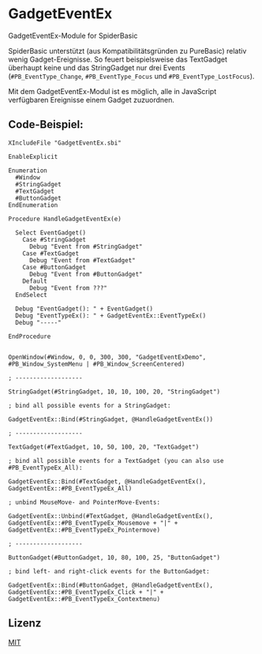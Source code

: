 # GadgetEventEx

GadgetEventEx-Module for SpiderBasic

SpiderBasic unterstützt (aus Kompatibilitätsgründen zu PureBasic) relativ wenig Gadget-Ereignisse. So feuert beispielsweise das TextGadget überhaupt keine und das StringGadget nur drei Events (`#PB_EventType_Change`, `#PB_EventType_Focus` und `#PB_EventType_LostFocus`).

Mit dem GadgetEventEx-Modul ist es möglich, alle in JavaScript verfügbaren Ereignisse einem Gadget zuzuordnen.

## Code-Beispiel:
```
XIncludeFile "GadgetEventEx.sbi"

EnableExplicit

Enumeration
  #Window
  #StringGadget
  #TextGadget
  #ButtonGadget
EndEnumeration

Procedure HandleGadgetEventEx(e)
  
  Select EventGadget()
    Case #StringGadget
      Debug "Event from #StringGadget"
    Case #TextGadget
      Debug "Event from #TextGadget"
    Case #ButtonGadget
      Debug "Event from #ButtonGadget"
    Default
      Debug "Event from ???"
  EndSelect
  
  Debug "EventGadget(): " + EventGadget()
  Debug "EventTypeEx(): " + GadgetEventEx::EventTypeEx()
  Debug "-----"
  
EndProcedure


OpenWindow(#Window, 0, 0, 300, 300, "GadgetEventExDemo", #PB_Window_SystemMenu | #PB_Window_ScreenCentered)

; -------------------

StringGadget(#StringGadget, 10, 10, 100, 20, "StringGadget")

; bind all possible events for a StringGadget:

GadgetEventEx::Bind(#StringGadget, @HandleGadgetEventEx()) 

; -------------------

TextGadget(#TextGadget, 10, 50, 100, 20, "TextGadget")

; bind all possible events for a TextGadget (you can also use #PB_EventTypeEx_All):

GadgetEventEx::Bind(#TextGadget, @HandleGadgetEventEx(), GadgetEventEx::#PB_EventTypeEx_All)

; unbind MouseMove- and PointerMove-Events:

GadgetEventEx::Unbind(#TextGadget, @HandleGadgetEventEx(), GadgetEventEx::#PB_EventTypeEx_Mousemove + "|" + GadgetEventEx::#PB_EventTypeEx_Pointermove)

; -------------------

ButtonGadget(#ButtonGadget, 10, 80, 100, 25, "ButtonGadget")

; bind left- and right-click events for the ButtonGadget:

GadgetEventEx::Bind(#ButtonGadget, @HandleGadgetEventEx(), GadgetEventEx::#PB_EventTypeEx_Click + "|" + GadgetEventEx::#PB_EventTypeEx_Contextmenu)
```

## Lizenz

[MIT](https://github.com/spiderbytes/GadgetEventEx/blob/master/LICENSE)
